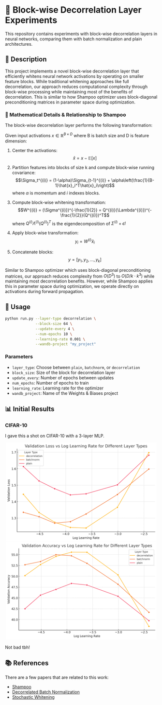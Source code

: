 # 🧠 Block-wise Decorrelation Layer Experiments

This repository contains experiments with block-wise decorrelation layers in neural networks, comparing them with batch normalization and plain architectures.

## 📝 Description

This project implements a novel block-wise decorrelation layer that efficiently whitens neural network activations by operating on smaller feature blocks. While traditional whitening approaches like full decorrelation, our approach reduces computational complexity through block-wise processing while maintaining most of the benefits of decorrelation. This is similar to how Shampoo optimizer uses block-diagonal preconditioning matrices in parameter space during optimization.

### 🔬 Mathematical Details & Relationship to Shampoo

The block-wise decorrelation layer performs the following transformation:

Given input activations $x \in \mathbb{R}^{B \times D}$ where B is batch size and D is feature dimension:

1. Center the activations:
   $$\hat{x} = x - \mathbb{E}[x]$$

2. Partition features into blocks of size k and compute block-wise running covariance:
   $$\Sigma_t^{(i)} = (1-\alpha)\Sigma_{t-1}^{(i)} + \alpha\left(\frac{1}{B-1}\hat{x}_i^T\hat{x}_i\right)$$
   where $\alpha$ is momentum and $i$ indexes blocks.

3. Compute block-wise whitening transformation:
   $$W^{(i)} = (\Sigma^{(i)})^{-\frac{1}{2}} = Q^{(i)}(\Lambda^{(i)})^{-\frac{1}{2}}(Q^{(i)})^T$$
   where $Q^{(i)}\Lambda^{(i)}(Q^{(i)})^T$ is the eigendecomposition of $\Sigma^{(i)} + \epsilon I$

4. Apply block-wise transformation:
   $$y_i = W^{(i)}\hat{x}_i$$

5. Concatenate blocks:
   $$y = [y_1, y_2, \ldots, y_k]$$

Similar to Shampoo optimizer which uses block-diagonal preconditioning matrices, our approach reduces complexity from $O(D^3)$ to $O(D/k \cdot k^3)$ while maintaining most decorrelation benefits. However, while Shampoo applies this in parameter space during optimization, we operate directly on activations during forward propagation.

## 🚀 Usage

```bash
python run.py --layer-type decorrelation \
              --block-size 64 \
              --update-every 4 \
              --num-epochs 10 \
              --learning-rate 0.001 \
              --wandb-project "my_project"
```

### Parameters

- `layer_type`: Choose between `plain`, `batchnorm`, or `decorrelation`
- `block_size`: Size of the block for decorrelation layer
- `update_every`: Number of epochs between updates
- `num_epochs`: Number of epochs to train
- `learning_rate`: Learning rate for the optimizer
- `wandb_project`: Name of the Weights & Biases project

## 📊 Initial Results

### CIFAR-10

I gave this a shot on CIFAR-10 with a 3-layer MLP.

<center>
<img src="contents/image.png" alt="CIFAR-10 Decorrelation" width="500"/>
<img src="contents/image-1.png" alt="CIFAR-10 Decorrelation" width="500"/>
</center>

Not bad tbh!

## 📚 References

There are a few papers that are related to this work:
- [Shampoo](https://arxiv.org/abs/1802.09568)
- [Decorrelated Batch Normalization](https://arxiv.org/abs/1804.08450)
- [Stochastic Whitening](https://arxiv.org/abs/2106.04413)